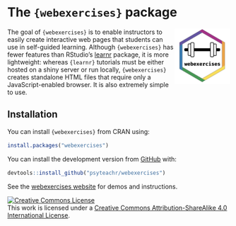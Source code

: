 
<!-- README.md is generated from README.Rmd. Please edit that file -->

# The `{webexercises}` package

<img src="man/figures/logo.png" style="float:right; max-width:280px; width: 25%;" />

The goal of `{webexercises}` is to enable instructors to easily create
interactive web pages that students can use in self-guided learning.
Although `{webexercises}` has fewer features than RStudio’s
[learnr](https://rstudio.github.io/learnr/) package, it is more
lightweight: whereas `{learnr}` tutorials must be either hosted on a
shiny server or run locally, `{webexercises}` creates standalone HTML
files that require only a JavaScript-enabled browser. It is also
extremely simple to use.

## Installation

You can install `{webexercises}` from CRAN using:

``` r
install.packages("webexercises")
```

You can install the development version from
[GitHub](https://github.com/PsyTeachR/webexercises) with:

``` r
devtools::install_github("psyteachr/webexercises")
```

See the [webexercises
website](https://psyteachr.github.io/webexercises/) for demos and
instructions.

<a rel="license" href="https://creativecommons.org/licenses/by-sa/4.0/"><img alt="Creative Commons License" style="border-width:0" src="https://i.creativecommons.org/l/by-sa/4.0/88x31.png" /></a><br />This
work is licensed under a
<a rel="license" href="https://creativecommons.org/licenses/by-sa/4.0/">Creative
Commons Attribution-ShareAlike 4.0 International License</a>.
